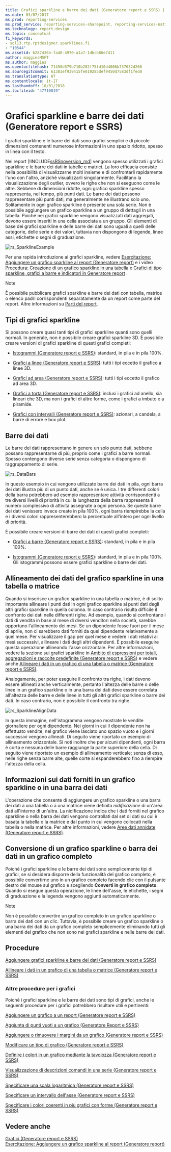 ```yaml
---
title: Grafici sparkline e barre dei dati (Generatore report e SSRS) | Microsoft Docs
ms.date: 03/07/2017
ms.prod: reporting-services
ms.prod_service: reporting-services-sharepoint, reporting-services-native
ms.technology: report-design
ms.topic: conceptual
f1_keywords:
- sql13.rtp.rptdesigner.sparklines.f1
- "10544"
ms.assetid: b287436b-fa48-4970-a1a7-1dbcb86e7411
author: maggiesMSFT
ms.author: maggies
ms.openlocfilehash: 71458d579b710b282f75fd10d4006b737632d266
ms.sourcegitcommit: 61381ef939415fe019285def9450d7583df1fed0
ms.translationtype: HT
ms.contentlocale: it-IT
ms.lasthandoff: 10/01/2018
ms.locfileid: "47710819"
---
```

# <a name="sparklines-and-data-bars-report-builder-and-ssrs"></a>Grafici sparkline e barre dei dati (Generatore report e SSRS)
  I grafici sparkline e le barre dei dati sono grafici semplici e di piccole dimensioni contenenti numerose informazioni in uno spazio ridotto, spesso in linea con il testo.   
    
  Nei report [!INCLUDE[ssRSnoversion_md](../../includes/ssrsnoversion-md.md)] vengono spesso utilizzati i grafici sparkline e le barre dei dati in tabelle e matrici. La loro efficacia consiste nella possibilità di visualizzarne molti insieme e di confrontarli rapidamente l'uno con l'altro, anziché visualizzarli singolarmente. Facilitano la visualizzazione degli outlier, ovvero le righe che non si eseguono come le altre. Sebbene di dimensioni ridotte, ogni grafico sparkline spesso rappresenta, nel tempo, più punti dati. Le barre dei dati possono rappresentare più punti dati, ma generalmente ne illustrano solo uno. Solitamente in ogni grafico sparkline è presente una sola serie. Non è possibile aggiungere un grafico sparkline a un gruppo di dettagli in una tabella. Poiché nei grafici sparkline vengono visualizzati dati aggregati, devono essere inseriti in una cella associata a un gruppo. Gli elementi di base dei grafici sparkline e delle barre dei dati sono uguali a quelli delle categorie, delle serie e dei valori, tuttavia non dispongono di legende, linee assi, etichette o segni di graduazione.  
  
 ![rs_SparklineExample](../../reporting-services/report-design/media/rs-sparklineexample.gif "rs_SparklineExample")  
  
 Per una rapida introduzione ai grafici sparkline, vedere [Esercitazione: Aggiungere un grafico sparkline al report &#40;Generatore report&#41;](../../reporting-services/tutorial-add-a-sparkline-to-your-report-report-builder.md) e i video [Procedura: Creazione di un grafico sparkline in una tabella](http://go.microsoft.com/fwlink/?LinkId=197092) e [Grafici di tipo sparkline, grafici a barre e indicatori in Generatore report](http://technet.microsoft.com/bi/video/ff877165) .  
  
> [!NOTE]  
>  È possibile pubblicare grafici sparkline e barre dei dati con tabella, matrice o elenco padri corrispondenti separatamente da un report come parte del report. Altre informazioni su [Parti del report](../../reporting-services/report-design/report-parts-report-builder-and-ssrs.md).  
  
##  <a name="KindsofSparklines"></a> Tipi di grafici sparkline  
 Si possono creare quasi tanti tipi di grafici sparkline quanti sono quelli normali. In generale, non è possibile creare grafici sparkline 3D. È possibile creare versioni di grafici sparkline di questi grafici completi:  
  
-   [Istogrammi &#40;Generatore report e SSRS&#41;](../../reporting-services/report-design/column-charts-report-builder-and-ssrs.md): standard, in pila e in pila 100%.  
  
-   [Grafici a linee &#40;Generatore report e SSRS&#41;](../../reporting-services/report-design/line-charts-report-builder-and-ssrs.md): tutti i tipi eccetto il grafico a linee 3D.  
  
-   [Grafici ad area &#40;Generatore report e SSRS&#41;](../../reporting-services/report-design/area-charts-report-builder-and-ssrs.md): tutti i tipi eccetto il grafico ad area 3D.  
  
-   [Grafici a torta &#40;Generatore report e SSRS&#41;](../../reporting-services/report-design/pie-charts-report-builder-and-ssrs.md): inclusi i grafici ad anello, sia lineari che 3D, ma non i grafici di altre forme, come i grafici a imbuto e a piramide.  
  
-   [Grafici con intervalli &#40;Generatore report e SSRS&#41;](../../reporting-services/report-design/range-charts-report-builder-and-ssrs.md): azionari, a candela, a barre di errore e box plot.  
  
##  <a name="DataBars"></a> Barre dei dati  
 Le barre dei dati rappresentano in genere un solo punto dati, sebbene possano rappresentarne di più, proprio come i grafici a barre normali. Spesso contengono diverse serie senza categoria o dispongono di raggruppamento di serie.  
  
 ![rs_DataBars](../../reporting-services/report-design/media/rs-databars.gif "rs_DataBars")  
  
 In questo esempio in cui vengono utilizzate barre dei dati in pila, ogni barra dei dati illustra più di un punto dati, anche se è unica. I tre differenti colori della barra potrebbero ad esempio rappresentare attività corrispondenti a tre diversi livelli di priorità in cui la lunghezza della barra rappresenta il numero complessivo di attività assegnate a ogni persona. Se queste barre dei dati venissero invece create in pila 100%, ogni barra riempirebbe la cella e i diversi colori rappresenterebbero la percentuale all'intero per ogni livello di priorità.  
  
 È possibile creare versioni di barre dei dati di questi grafici completi:  
  
-   [Grafici a barre &#40;Generatore report e SSRS&#41;](../../reporting-services/report-design/bar-charts-report-builder-and-ssrs.md): standard, in pila e in pila 100%.  
  
-   [Istogrammi &#40;Generatore report e SSRS&#41;](../../reporting-services/report-design/column-charts-report-builder-and-ssrs.md): standard, in pila e in pila 100%. Gli istogrammi possono essere grafici sparkline o barre dei dati.  
  
##  <a name="AlignDatainTableMatrix"></a> Allineamento dei dati del grafico sparkline in una tabella o matrice  
 Quando si inserisce un grafico sparkline in una tabella o matrice, è di solito importante allineare i punti dati in ogni grafico sparkline ai punti dati degli altri grafici sparkline in quella colonna. In caso contrario risulta difficile il confronto dei dati nelle differenti righe. Ad esempio, quando si confrontano i dati di vendita in base al mese di diversi venditori nella società, sarebbe opportuno l'allineamento dei mesi. Se un dipendente fosse fuori per il mese di aprile, non ci sarebbero dati forniti da quel dipendente relativamente a quel mese. Per visualizzare il gap per quel mese e vedere i dati relativi ai mesi successivi, allineare i dati degli altri dipendenti. È possibile eseguire questa operazione allineando l'asse orizzontale. Per altre informazioni, vedere la sezione sui grafici sparkline in [Ambito di espressioni per totali, aggregazioni e raccolte predefinite &#40;Generatore report e SSRS&#41;](../../reporting-services/report-design/expression-scope-for-totals-aggregates-and-built-in-collections.md) e vedere anche [Allineare i dati in un grafico di una tabella o matrice &#40;Generatore report e SSRS&#41;](../../reporting-services/report-design/align-the-data-in-a-chart-in-a-table-or-matrix-report-builder-and-ssrs.md).  
  
 Analogamente, per poter eseguire il confronto tra righe, i dati devono essere allineati anche verticalmente, pertanto l'altezza delle barre o delle linee in un grafico sparkline o in una barra dei dati deve essere correlata all'altezza delle barre e delle linee in tutti gli altri grafici sparkline o barre dei dati. In caso contrario, non è possibile il confronto tra righe.  
  
 ![rs_SparklineAlignData](../../reporting-services/report-design/media/rs-sparklinealigndata.gif "rs_SparklineAlignData")  
  
 In questa immagine, nell'istogramma vengono mostrate le vendite giornaliere per ogni dipendente. Nei giorni in cui il dipendente non ha effettuato vendite, nel grafico viene lasciato uno spazio vuoto e i giorni successivi vengono allineati. Di seguito viene riportato un esempio di allineamento orizzontale. Si noti inoltre che per alcuni dipendenti, ogni barra è corta e nessuna delle barre raggiunge la parte superiore della cella. Di seguito viene riportato un esempio di allineamento verticale; senza di esso, nelle righe senza barre alte, quelle corte si espanderebbero fino a riempire l'altezza della cella.  
  
##  <a name="UnderstandScope"></a> Informazioni sui dati forniti in un grafico sparkline o in una barra dei dati  
 L'operazione che consente di aggiungere un grafico sparkline o una barra dei dati a una tabella o a una matrice viene definita *nidificazione* di un'area dati all'interno di un'altra. La nidificazione indica che i dati forniti nel grafico sparkline o nella barra dei dati vengono controllati dal set di dati su cui è basata la tabella o la matrice e dal punto in cui vengono collocati nella tabella o nella matrice. Per altre informazioni, vedere [Aree dati annidate &#40;Generatore report e SSRS&#41;](../../reporting-services/report-design/nested-data-regions-report-builder-and-ssrs.md).  
  
##  <a name="ConvertSparklinetoChart"></a> Conversione di un grafico sparkline o barra dei dati in un grafico completo  
 Poiché i grafici sparkline e le barre dei dati sono semplicemente tipi di grafici, se si desidera disporre della funzionalità del grafico completo, è possibile convertirne uno in un grafico completo facendo clic con il pulsante destro del mouse sul grafico e scegliendo **Converti in grafico completo**. Quando si esegue questa operazione, le linee dell'asse, le etichette, i segni di graduazione e la legenda vengono aggiunti automaticamente.  
  
> [!NOTE]  
>  Non è possibile convertire un grafico completo in un grafico sparkline o barra dei dati con un clic. Tuttavia, è possibile creare un grafico sparkline o una barra dei dati da un grafico completo semplicemente eliminando tutti gli elementi del grafico che non sono nei grafici sparkline e nelle barre dei dati.  
  
##  <a name="HowTo"></a> Procedure  
 [Aggiungere grafici sparkline e barre dei dati &#40;Generatore report e SSRS&#41;](../../reporting-services/report-design/add-sparklines-and-data-bars-report-builder-and-ssrs.md)  
  
 [Allineare i dati in un grafico di una tabella o matrice &#40;Generatore report e SSRS&#41;](../../reporting-services/report-design/align-the-data-in-a-chart-in-a-table-or-matrix-report-builder-and-ssrs.md)  
  
### <a name="other-how-to-topics-for-charts"></a>Altre procedure per i grafici  
 Poiché i grafici sparkline e le barre dei dati sono tipi di grafici, anche le seguenti procedure per i grafici potrebbero risultare utili e pertinenti:  
  
 [Aggiungere un grafico a un report &#40;Generatore report e SSRS&#41;](../../reporting-services/report-design/add-a-chart-to-a-report-report-builder-and-ssrs.md)  
  
 [Aggiunta di punti vuoti a un grafico &#40;Generatore Report e SSRS&#41;](../../reporting-services/report-design/add-empty-points-to-a-chart-report-builder-and-ssrs.md)  
  
 [Aggiungere o rimuovere i margini da un grafico &#40;Generatore report e SSRS&#41;](../../reporting-services/report-design/add-or-remove-margins-from-a-chart-report-builder-and-ssrs.md)  
  
 [Modificare un tipo di grafico &#40;Generatore report e SSRS&#41;](../../reporting-services/report-design/change-a-chart-type-report-builder-and-ssrs.md)  
  
 [Definire i colori in un grafico mediante la tavolozza &#40;Generatore report e SSRS&#41;](../../reporting-services/report-design/define-colors-on-a-chart-using-a-palette-report-builder-and-ssrs.md)  
  
 [Visualizzazione di descrizioni comandi in una serie &#40;Generatore report e SSRS&#41;](../../reporting-services/report-design/show-tooltips-on-a-series-report-builder-and-ssrs.md)  
  
 [Specificare una scala logaritmica &#40;Generatore report e SSRS&#41;](../../reporting-services/report-design/specify-a-logarithmic-scale-report-builder-and-ssrs.md)  
  
 [Specificare un intervallo dell'asse &#40;Generatore report e SSRS&#41;](../../reporting-services/report-design/specify-an-axis-interval-report-builder-and-ssrs.md)  
  
 [Specificare i colori coerenti in più grafici con forme &#40;Generatore report e SSRS&#41;](../../reporting-services/report-design/specify-consistent-colors-across-multiple-shape-charts-report-builder-and-ssrs.md)  
  
## <a name="see-also"></a>Vedere anche  
 [Grafici &#40;Generatore report e SSRS&#41;](../../reporting-services/report-design/charts-report-builder-and-ssrs.md)   
 [Esercitazione: Aggiungere un grafico sparkline al report &#40;Generatore report&#41;](../../reporting-services/tutorial-add-a-sparkline-to-your-report-report-builder.md)   
  
  
